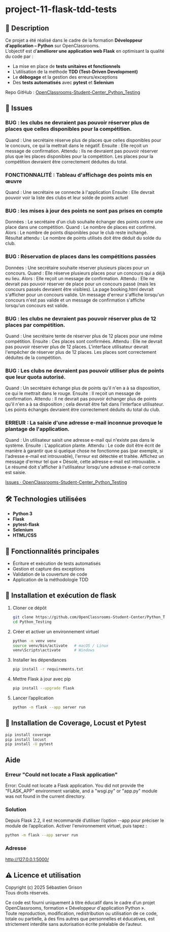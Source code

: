 # project-11-flask-tdd-tests

## 📌 Description
Ce projet a été réalisé dans le cadre de la formation **Développeur d’application – Python** sur OpenClassrooms.  
L’objectif est d’**améliorer une application web Flask** en optimisant la qualité du code par :  
- La mise en place de **tests unitaires et fonctionnels**  
- L’utilisation de la méthode **TDD (Test-Driven Development)**  
- Le **débogage** et la gestion des erreurs/exceptions  
- Des **tests automatisés** avec **pytest** et **Selenium**

Repo GitHub : [OpenClassrooms-Student-Center_Python_Testing](https://github.com/OpenClassrooms-Student-Center/Python_Testing)

## 🐞 Issues
### BUG : les clubs ne devraient pas pouvoir réserver plus de places que celles disponibles pour la compétition.
Quand :
Une secrétaire réserve plus de places que celles disponibles pour le concours, ce qui la mettrait dans le négatif.
Ensuite :
Elle reçoit un message de confirmation.
Attendu :
Ils ne devraient pas pouvoir réserver plus que les places disponibles pour la compétition.
Les places pour la compétition devraient être correctement déduites du total.
### FONCTIONNALITÉ : Tableau d'affichage des points mis en œuvre
Quand :
Une secrétaire se connecte à l'application
Ensuite :
Elle devrait pouvoir voir la liste des clubs et leur solde de points actuel
### BUG : les mises à jour des points ne sont pas prises en compte
Données :
Le secrétaire d'un club souhaite échanger des points contre une place dans une compétition.
Quand :
Le nombre de places est confirmé.
Alors :
Le nombre de points disponibles pour le club reste inchangé.
Résultat attendu :
Le nombre de points utilisés doit être déduit du solde du club.
### BUG : Réservation de places dans les compétitions passées
Données :
Une secrétaire souhaite réserver plusieurs places pour un concours.
Quand :
Elle réserve plusieurs places pour un concours qui a déjà eu lieu.
Alors :
Elle reçoit un message de confirmation.
Attendu :
Elle ne devrait pas pouvoir réserver de place pour un concours passé (mais les concours passés devraient être visibles). 
La page booking.html devrait s'afficher pour un concours valide.
Un message d'erreur s'affiche lorsqu'un concours n'est pas valide et un message de confirmation s'affiche lorsqu'un concours est valide.
### BUG : les clubs ne devraient pas pouvoir réserver plus de 12 places par compétition.
Quand :
Une secrétaire tente de réserver plus de 12 places pour une même compétition.
Ensuite :
Ces places sont confirmées.
Attendu :
Elle ne devrait pas pouvoir réserver plus de 12 places.
L'interface utilisateur devrait l'empêcher de réserver plus de 12 places.
Les places sont correctement déduites de la compétition.
### BUG : Les clubs ne devraient pas pouvoir utiliser plus de points que leur quota autorisé.
Quand :
Un secrétaire échange plus de points qu'il n'en a à sa disposition, ce qui le mettrait dans le rouge.
Ensuite :
Il reçoit un message de confirmation.
Attendu :
Il ne devrait pas pouvoir échanger plus de points qu'il n'en a à sa disposition ; cela devrait être fait dans l'interface utilisateur. 
Les points échangés devraient être correctement déduits du total du club.
### ERREUR : La saisie d'une adresse e-mail inconnue provoque le plantage de l'application.
Quand :
Un utilisateur saisit une adresse e-mail qui n'existe pas dans le système.
Ensuite :
L'application plante.
Attendu :
Le code doit être écrit de manière à garantir que si quelque chose ne fonctionne pas (par exemple, si l'adresse e-mail est introuvable), l'erreur est détectée et traitée. Affichez un message d'erreur tel que « Désolé, cette adresse e-mail est introuvable. » 
Le résumé doit s'afficher à l'utilisateur lorsqu'une adresse e-mail correcte est saisie.

[Issues · OpenClassrooms-Student-Center_Python_Testing](https://github.com/OpenClassrooms-Student-Center/Python_Testing/issues)

## 🛠️ Technologies utilisées
- **Python 3**
- **Flask**
- **pytest-flask**
- **Selenium**
- **HTML/CSS**

## 🚀 Fonctionnalités principales
- Écriture et exécution de tests automatisés
- Gestion et capture des exceptions
- Validation de la couverture de code
- Application de la méthodologie TDD

## 📂 Installation et exécution de flask
1. Cloner ce dépôt  
   ```bash
   git clone https://github.com/OpenClassrooms-Student-Center/Python_Testing.git
   cd Python_Testing
   ```
2. Créer et activer un environnement virtuel  
   ```bash
   python -m venv venv
   source venv/bin/activate   # macOS / Linux
   venv\Scripts\activate      # Windows
   ```
3. Installer les dépendances  
   ```bash
   pip install -r requirements.txt
   ```
4. Mettre Flask à jour avec pip
   ```bash
   pip install --upgrade flask
   ```
5. Lancer l’application  
   ```bash
   python -m flask --app server run
   ```

## 📂 Installation de Coverage, Locust et Pytest
```bash
pip install coverage
pip install locust
pip install -U pytest
```

## Aide

### Erreur "Could not locate a Flask application"
Error: Could not locate a Flask application. You did not provide the "FLASK_APP" environment variable, and a "wsgi.py" or "app.py" module was not found in the current directory.
### Solution
Depuis Flask 2.2, il est recommandé d’utiliser l’option --app pour préciser le module de l’application.
Activer l'environnement virtuel, puis tapez :

```bash
python -m flask --app server run
```
### Adresse
http://127.0.0.1:5000/

## ⚠️ Licence et utilisation

Copyright (c) 2025 Sébastien Grison  
Tous droits réservés.

Ce code est fourni uniquement à titre éducatif dans le cadre d’un projet OpenClassrooms, formation « Développeur d'application Python ».  
Toute reproduction, modification, redistribution ou utilisation de ce code, totale ou partielle, à des fins autres que personnelles et éducatives, est strictement interdite sans autorisation écrite préalable de l’auteur.